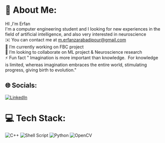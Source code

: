 # 💫 About Me:
HI ,I'm Erfan<br>I'm a computer engineering student and I looking for new experiences in the field of artificial intelligence, and also very interested in neuroscience<br>✉️  You can contact me at m.erfanzarabadipour@gmail.com<br>🔭 I’m currently working on FBC project<br>👯 I’m looking to collaborate on ML project & Neuroscience research<br>⚡ Fun fact  "  Imagination is more important than knowledge.  For knowledge is limited, whereas imagination embraces the entire world, stimulating progress, giving birth to evolution."


## 🌐 Socials:
[![LinkedIn](https://img.shields.io/badge/LinkedIn-%230077B5.svg?logo=linkedin&logoColor=white)](https://linkedin.com/in/erfan-zarabadi-pour-941160306
) 

# 💻 Tech Stack:
![C++](https://img.shields.io/badge/c++-%2300599C.svg?style=flat-square&logo=c%2B%2B&logoColor=white) ![Shell Script](https://img.shields.io/badge/shell_script-%23121011.svg?style=flat-square&logo=gnu-bash&logoColor=white) ![Python](https://img.shields.io/badge/python-3670A0?style=flat-square&logo=python&logoColor=ffdd54) ![OpenCV](https://img.shields.io/badge/opencv-%23white.svg?style=flat-square&logo=opencv&logoColor=white) 



